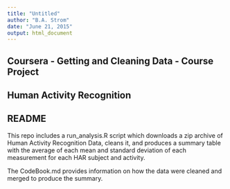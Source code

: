 ```yaml
---
title: "Untitled"
author: "B.A. Strom"
date: "June 21, 2015"
output: html_document
---
```


## Coursera - Getting and Cleaning Data - Course Project
## Human Activity Recognition
## README

This repo includes a run_analysis.R script which downloads a zip archive of Human Activity Recognition Data, cleans it, and produces a summary table with the average of each mean and standard deviation of each measurement for each HAR subject and activity.

The CodeBook.md provides information on how the data were cleaned and merged to produce the summary.